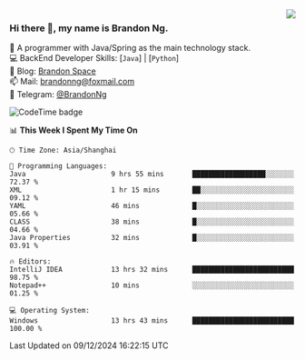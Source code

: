 <img  align="right" src="https://github-readme-stats-brandon0824.vercel.app/api/top-langs/?username=brandon0824&layout=compact">

### Hi there 👋, my name is Brandon Ng.

🌱 A programmer with Java/Spring as the main technology stack.  
💻 BackEnd Developer Skills: [`Java`] | [`Python`]  
📝 Blog: [Brandon Space](https://brandonng.tech)  
📫 Mail: brandonng@foxmail.com  
📰 Telegram: [@BrandonNg](https://t.me/BrandonNg24)  

![CodeTime badge](https://img.shields.io/endpoint?style=flat-square&url=https%3A%2F%2Fapi.codetime.dev%2Fshield%3Fid%3D128%26project%3D%26in%3D604800000)

<!--START_SECTION:waka-->
📊 **This Week I Spent My Time On** 

```text
🕑︎ Time Zone: Asia/Shanghai

💬 Programming Languages: 
Java                     9 hrs 55 mins       ██████████████████░░░░░░░   72.37 % 
XML                      1 hr 15 mins        ██░░░░░░░░░░░░░░░░░░░░░░░   09.12 % 
YAML                     46 mins             █░░░░░░░░░░░░░░░░░░░░░░░░   05.66 % 
CLASS                    38 mins             █░░░░░░░░░░░░░░░░░░░░░░░░   04.66 % 
Java Properties          32 mins             █░░░░░░░░░░░░░░░░░░░░░░░░   03.91 % 

🔥 Editors: 
IntelliJ IDEA            13 hrs 32 mins      █████████████████████████   98.75 % 
Notepad++                10 mins             ░░░░░░░░░░░░░░░░░░░░░░░░░   01.25 % 

💻 Operating System: 
Windows                  13 hrs 43 mins      █████████████████████████   100.00 % 
```


 Last Updated on 09/12/2024 16:22:15 UTC
<!--END_SECTION:waka-->
